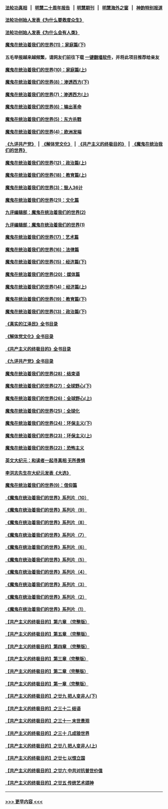 #### [法轮功真相](https://github.com/gfw-breaker/truth/blob/master/README.md?t=0) &nbsp;&nbsp;|&nbsp;&nbsp; [明慧二十周年报告](https://github.com/gfw-breaker/mh-reports/blob/master/README.md?t=0) &nbsp;&nbsp;|&nbsp;&nbsp;[明慧期刊](https://github.com/gfw-breaker/mh-qikan) &nbsp;&nbsp;|&nbsp;&nbsp; [明慧海外之窗](https://github.com/gfw-breaker/mh-news/blob/master/README.md?t=0) &nbsp;&nbsp;|&nbsp;&nbsp; [神韵特别报道](https://github.com/gfw-breaker/mh-news/blob/master/shenyun.md?t=0)
#### [法轮功创始人发表《为什么要救度众生》](../pages/nsc422/n13975246.md?t=06011543) 
#### [法轮功创始人发表《为什么会有人类》](../pages/nsc422/n13912117.md?t=06011543) 
#### [魔鬼在统治着我们的世界(11)：家庭篇(下)](../pages/nsc422/n10440961.md?t=06011543) 
#### 五毛举报越来越频繁，请网友们前往下载 [一键翻墙软件](https://github.com/gfw-breaker/ssr-accounts)，并将此项目推荐给亲友
#### [魔鬼在统治着我们的世界(10)：家庭篇(上)](../pages/nsc422/n10435448.md?t=06011543) 
#### [魔鬼在统治着我们的世界(8)：渗透西方(下)](../pages/nsc422/n10429603.md?t=06011543) 
#### [魔鬼在统治着我们的世界(7)：渗透西方(上)](../pages/nsc422/n10426013.md?t=06011543) 
#### [魔鬼在统治着我们的世界(6)：输出革命](../pages/nsc422/n10421536.md?t=06011543) 
#### [魔鬼在统治着我们的世界(5)：东方杀戮](../pages/nsc422/n10417707.md?t=06011543) 
#### [魔鬼在统治着我们的世界(4)：欧洲发端](../pages/nsc422/n10414890.md?t=06011543) 
#### [《九评共产党》](https://github.com/begood0513/9ping.md/blob/master/README.md) &nbsp;|&nbsp; [《解体党文化》](../../../../jtdwh.md/blob/master/README.md)  &nbsp;|&nbsp; [《共产主义的终极目的》](../../../../gczydzjmd.md/blob/master/README.md) &nbsp;|&nbsp; [《魔鬼在统治我们的世界》](../../../../mgztzwmdsj.md/blob/master/README.md) 
#### [魔鬼在统治着我们的世界(12)：政治篇(上)](../pages/nsc422/n10444576.md?t=06011543) 
#### [魔鬼在统治着我们的世界(18)：教育篇(上)](../pages/nsc422/n10526970.md?t=06011543) 
#### [魔鬼在统治着我们的世界(3)：毁人36计](../pages/nsc422/n10411583.md?t=06011543) 
#### [魔鬼在统治着我们的世界(21)：文化篇](../pages/nsc422/n10597706.md?t=06011543) 
#### [九评编辑部：魔鬼在统治着我们的世界(2)](../pages/nsc422/n10410036.md?t=06011543) 
#### [九评编辑部：魔鬼在统治着我们的世界(1)](../pages/nsc422/n10406825.md?t=06011543) 
#### [魔鬼在统治着我们的世界(17)：艺术篇](../pages/nsc422/n10499093.md?t=06011543) 
#### [魔鬼在统治着我们的世界(16)：法律篇](../pages/nsc422/n10485969.md?t=06011543) 
#### [魔鬼在统治着我们的世界(15)：经济篇(下)](../pages/nsc422/n10469975.md?t=06011543) 
#### [魔鬼在统治着我们的世界(20)：媒体篇](../pages/nsc422/n10586579.md?t=06011543) 
#### [魔鬼在统治着我们的世界(14)：经济篇(上)](../pages/nsc422/n10457370.md?t=06011543) 
#### [魔鬼在统治着我们的世界(19)：教育篇(下)](../pages/nsc422/n10564808.md?t=06011543) 
#### [魔鬼在统治着我们的世界(13)：政治篇(下)](../pages/nsc422/n10448270.md?t=06011543) 
#### [《真实的江泽民》全书目录](../pages/nsc422/n13721399.md?t=06011543) 
#### [《解体党文化》全书目录](../pages/nsc422/n13721157.md?t=06011543) 
#### [《共产主义的终极目的》全书目录](../pages/nsc422/n13721048.md?t=06011543) 
#### [《九评共产党》全书目录](../pages/nsc422/n13708085.md?t=06011543) 
#### [魔鬼在统治着我们的世界(28)：结束语](../pages/nsc422/n10936246.md?t=06011543) 
#### [魔鬼在统治着我们的世界(27)：全球野心(下)](../pages/nsc422/n10928319.md?t=06011543) 
#### [魔鬼在统治着我们的世界(26)：全球野心(上)](../pages/nsc422/n10900318.md?t=06011543) 
#### [魔鬼在统治着我们的世界(25)：全球化](../pages/nsc422/n10788205.md?t=06011543) 
#### [魔鬼在统治着我们的世界(24)：环保主义(下)](../pages/nsc422/n10695307.md?t=06011543) 
#### [魔鬼在统治着我们的世界(23)：环保主义(上)](../pages/nsc422/n10688613.md?t=06011543) 
#### [魔鬼在统治着我们的世界(22)：恐怖主义](../pages/nsc422/n10614727.md?t=06011543) 
#### [英文大纪元：和读者一起寻真相 无所畏惧](../pages/nsc422/n12542027.md?t=06011543) 
#### [李洪志先生在大纪元发表《大选》](../pages/nsc422/n12534746.md?t=06011543) 
#### [魔鬼在统治着我们的世界(9)：信仰篇](../pages/nsc422/n10432159.md?t=06011543) 
#### [《魔鬼在统治着我们的世界》系列片（10）](../pages/nsc422/n12292670.md?t=06011543) 
#### [《魔鬼在统治着我们的世界》系列片（9）](../pages/nsc422/n12290859.md?t=06011543) 
#### [《魔鬼在统治着我们的世界》系列片（8）](../pages/nsc422/n12287445.md?t=06011543) 
#### [《魔鬼在统治着我们的世界》系列片（7）](../pages/nsc422/n12283425.md?t=06011543) 
#### [《魔鬼在统治着我们的世界》系列片（6）](../pages/nsc422/n12282314.md?t=06011543) 
#### [《魔鬼在统治着我们的世界》系列片（5）](../pages/nsc422/n12281419.md?t=06011543) 
#### [《魔鬼在统治着我们的世界》系列片（4）](../pages/nsc422/n12274024.md?t=06011543) 
#### [《魔鬼在统治着我们的世界》系列片（3）](../pages/nsc422/n12271322.md?t=06011543) 
#### [《魔鬼在统治着我们的世界》系列片（2）](../pages/nsc422/n12269049.md?t=06011543) 
#### [《魔鬼在统治着我们的世界》系列片（1）](../pages/nsc422/n12267575.md?t=06011543) 
#### [【共产主义的终极目的】第六章 （完整版）](../pages/nsc422/n11428913.md?t=06011543) 
#### [【共产主义的终极目的】第五章 （完整版）](../pages/nsc422/n11428912.md?t=06011543) 
#### [【共产主义的终极目的】第四章 （完整版）](../pages/nsc422/n11428907.md?t=06011543) 
#### [【共产主义的终极目的】第三章（完整版）](../pages/nsc422/n11428848.md?t=06011543) 
#### [【共产主义的终极目的】第二章（完整版）](../pages/nsc422/n11428831.md?t=06011543) 
#### [【共产主义的终极目的】第一章（完整版）](../pages/nsc422/n11417651.md?t=06011543) 
#### [【共产主义的终极目的】之廿九 把人变非人(下)](../pages/nsc422/n11344140.md?t=06011543) 
#### [【共产主义的终极目的】之三十二 结语](../pages/nsc422/n11360535.md?t=06011543) 
#### [【共产主义的终极目的】之三十一 末世景观](../pages/nsc422/n11351129.md?t=06011543) 
#### [【共产主义的终极目的】之三十 几成狼世界](../pages/nsc422/n11348280.md?t=06011543) 
#### [【共产主义的终极目的】之廿八 把人变非人(上)](../pages/nsc422/n11340492.md?t=06011543) 
#### [【共产主义的终极目的】之廿七 以恨立国](../pages/nsc422/n11336944.md?t=06011543) 
#### [【共产主义的终极目的】之廿六 中共对抗普世价值](../pages/nsc422/n11324785.md?t=06011543) 
#### [【共产主义的终极目的】之廿五 传统艺术颂神](../pages/nsc422/n11296396.md?t=06011543) 

----
#### [ >>> 更早内容 <<< ](../indexes/nsc422-earlier.md)

